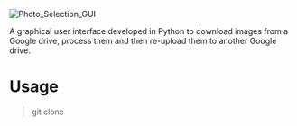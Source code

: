 ![Photo_Selection_GUI](https://github.com/user-attachments/assets/6723d9da-f86c-4e6c-a2dd-3cfdf0fcf4c6)

A graphical user interface developed in Python to download images from a Google drive, process them and then re-upload them to another Google drive.


# Usage
> git clone
